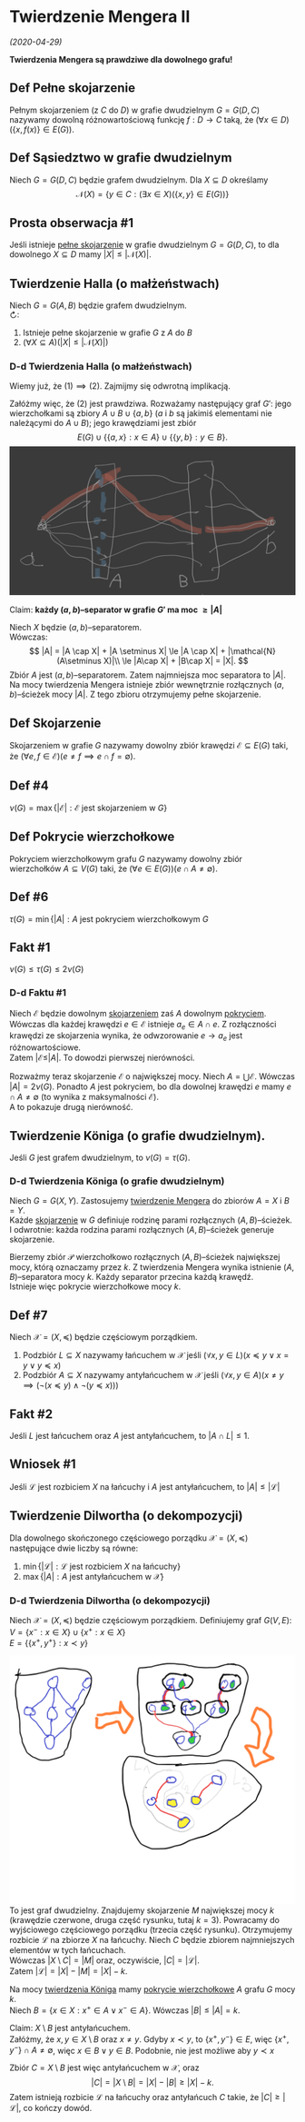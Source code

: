 # Twierdzenie Mengera II
*(2020-04-29)*

**Twierdzenia Mengera są prawdziwe dla dowolnego grafu!**

## $\text {Def}$ Pełne skojarzenie

Pełnym skojarzeniem (z $C$ do $D$) w grafie dwudzielnym $G = G(D,C)$ nazywamy dowolną różnowartościową funkcję $f: D \to C$ taką, że $(\forall x\in D)(\{x, f(x)\} \in E(G))$.

## $\text {Def}$ Sąsiedztwo w grafie dwudzielnym
Niech $G = G(D,C)$ będzie grafem dwudzielnym. Dla $X\subseteq D$ określamy
$$
\mathcal{N}(X) = \{y\in C: (\exists x \in X)(\{x,y\} \in E(G))\}
$$

## Prosta obserwacja #1
Jeśli istnieje [pełne skojarzenie](#text-def-pe%c5%82ne-skojarzenie) w grafie dwudzielnym $G = G(D,C)$, to dla dowolnego $X \subseteq D$ mamy $|X| \le |\mathcal{N}(X)|$.

## $\text {Twierdzenie}$ Halla (o małżeństwach)

Niech $G = G(A,B)$ będzie grafem dwudzielnym.\
$\circlearrowright$:
1. Istnieje pełne skojarzenie w grafie $G$ z $A$ do $B$
2. $(\forall X \subseteq A)(|X| \le |\mathcal{N}(X)|)$

### D-d $\text {Twierdzenia}$ Halla (o małżeństwach)

Wiemy już, że $(1) \implies (2)$. Zajmijmy się odwrotną implikacją.

Załóżmy więc, że $(2)$ jest prawdziwa. Rozważamy następujący graf $G'$: jego wierzchołkami są zbiory $A\cup B\cup \{a,b\}$ ($a$ i $b$ są jakimiś elementami nie należącymi do $A \cup B$); jego krawędziami jest zbiór
$$
E(G) \cup \big\{ \{a,x\}: x\in A \big\} \cup \big\{ \{y,b\}: y \in B \big\}.
$$
![d-d hall](d-d-hall.png)

Claim: **każdy $(a,b)$–separator w grafie $G'$ ma moc $\ge |A|$**

Niech $X$ będzie $(a,b)$–separatorem.\
Wówczas:
$$
|A| = |A \cap X| + |A \setminus X| \le |A \cap X| + |\mathcal{N}(A\setminus X)|\\
\le |A\cap X| + |B\cap X| = |X|.
$$
Zbiór $A$ jest $(a,b)$–separatorem. Zatem najmniejsza moc separatora to $|A|$. Na mocy twierdzenia Mengera istnieje zbiór wewnętrznie rozłącznych $(a,b)$–ścieżek mocy $|A|$. Z tego zbioru otrzymujemy pełne skojarzenie.

## $\text {Def}$ Skojarzenie

Skojarzeniem w grafie $G$ nazywamy dowolny zbiór krawędzi $\mathcal{E}\subseteq E(G)$ taki, że $(\forall e,f \in \mathcal{E})(e\neq f\implies e\cap f =\emptyset)$.

## $\text {Def}$ #4
$\nu(G) = \max\{|\mathcal{E}|: \mathcal{E}\text{ jest skojarzeniem w } G\}$

## $\text {Def}$ Pokrycie wierzchołkowe

Pokryciem wierzchołkowym grafu $G$ nazywamy dowolny zbiór wierzchołków $A\subseteq V(G)$ taki, że $(\forall e\in E(G))(e \cap A\neq\emptyset)$.

## $\text {Def}$ #6
$\tau(G) = \min\{|A|: A\text{ jest pokryciem wierzchołkowym } G$

## $\text {Fakt}$ #1
$\nu(G) \le \tau(G) \le 2\nu(G)$

### D-d $\text {Fakt}$u #1
Niech $\mathcal{E}$ będzie dowolnym [skojarzeniem](#text-def-skojarzenie) zaś $A$ dowolnym [pokryciem](#text-def-pokrycie-wierzcho%c5%82kowe). Wówczas dla każdej krawędzi $e \in \mathcal{E}$ istnieje $a_e \in A\cap e$. Z rozłączności krawędzi ze skojarzenia wynika, że odwzorowanie $e\to a_e$ jest różnowartościowe.\
Zatem $|\mathcal{E} \le |A|$. To dowodzi pierwszej nierówności.

Rozważmy teraz skojarzenie $\mathcal{E}$ o największej mocy. Niech $A = \bigcup\mathcal{E}$. Wówczas $|A| = 2\nu(G)$. Ponadto $A$ jest pokryciem, bo dla dowolnej krawędzi $e$ mamy $e\cap A \neq \emptyset$ (to wynika z maksymalności $\mathcal{E}$).\
A to pokazuje drugą nierówność.

## $\text {Twierdzenie}$ Königa (o grafie dwudzielnym).
Jeśli $G$ jest grafem dwudzielnym, to $\nu(G) = \tau(G)$.

### D-d $\text {Twierdzenia}$ Königa (o grafie dwudzielnym)
Niech $G = G(X,Y)$. Zastosujemy [twierdzenie Mengera](../2020-04-22/twierdzenie-mengera.md#text-twierdzenie-mengera-wersja-wierzcho%c5%82kowa) do zbiorów $A = X$ i $B = Y$.\
Każde [skojarzenie](#text-def-skojarzenie) w $G$ definiuje rodzinę parami rozłącznych $(A,B)$–ścieżek. I odwrotnie: każda rodzina parami rozłącznych $(A,B)$–ścieżek generuje skojarzenie.

Bierzemy zbiór $\mathcal{P}$ wierzchołkowo rozłącznych $(A,B)$–ścieżek największej mocy, którą oznaczamy przez $k$. Z twierdzenia Mengera wynika istnienie $(A,B)$–separatora mocy $k$. Każdy separator przecina każdą krawędź.\
Istnieje więc pokrycie wierzchołkowe mocy $k$.

## $\text {Def}$ #7
Niech $\mathcal{X} = (X,\preceq)$ będzie częściowym porządkiem.
1. Podzbiór $L\subseteq X$ nazywamy łańcuchem w $\mathcal{X}$ jeśli $(\forall x,y \in L)(x\preceq y\lor x=y \lor y\preceq x)$
2. Podzbiór $A\subseteq X$ nazywamy antyłańcuchem w $\mathcal{X}$ jeśli $(\forall x,y \in A)(x\neq y \implies (\neg(x\preceq y)\land \neg(y\preceq x)))$

## $\text {Fakt}$ #2
Jeśli $L$ jest łańcuchem oraz $A$ jest antyłańcuchem, to $|A\cap L| \le 1$.

## Wniosek #1
Jeśli $\mathcal{L}$ jest rozbiciem $X$ na łańcuchy i $A$ jest antyłańcuchem, to $|A| \le |\mathcal{L}|$

## $\text {Twierdzenie}$ Dilwortha (o dekompozycji)

Dla dowolnego skończonego częściowego porządku $\mathcal{X} = (X,\preceq)$ następujące dwie liczby są równe:
1. $\min\{|\mathcal{L}|: \mathcal{L}\text{ jest rozbiciem }X\text{ na łańcuchy}\}$
2. $\max\{|A|: A\text{ jest antyłańcuchem w }\mathcal{X}\}$

### D-d $\text {Twierdzenia}$ Dilwortha (o dekompozycji)
Niech $\mathcal{X} = (X,\preceq)$ będzie częściowym porządkiem. Definiujemy graf $G(V,E)$:\
$V = \{x^-:x\in X\}\cup\{x^+:x\in X\}$\
$E = \big\{\{x^+,y^+\}: x\prec y\big\}$

![d-d dilworth](Dilworth.png)
To jest graf dwudzielny. Znajdujemy skojarzenie $M$ największej mocy $k$ (krawędzie czerwone, druga część rysunku, tutaj $k=3$). Powracamy do wyjściowego częściowego porządku (trzecia część rysunku). Otrzymujemy rozbicie $\mathcal{L}$ na zbiorze $X$ na łańcuchy. Niech $C$ będzie zbiorem najmniejszych elementów w tych łańcuchach.\
Wówczas $|X \setminus C| = |M|$ oraz, oczywiście, $|C| = |\mathcal{L}|$.\
Zatem $|\mathcal{L}| = |X| - |M| = |X| - k$.

Na mocy [twierdzenia Königa](#text-twierdzenie-k%c3%b6niga-o-grafie-dwudzielnym) mamy [pokrycie wierzchołkowe](#text-def-pokrycie-wierzcho%c5%82kowe) $A$ grafu $G$ mocy $k$.\
Niech $B = \{x\in X: x^+\in A\lor x^-\in A\}$. Wówczas $|B| \le |A| = k$.

Claim: $X\setminus B$ jest antyłańcuchem.\
Załóżmy, że $x,y\in X\setminus B$ oraz $x\neq y$. Gdyby $x\prec y$, to $\{x^+,y^-\}\in E$, więc $\{x^+,y^-\}\cap A \neq \emptyset$, więc $x \in B \lor y \in B$. Podobnie, nie jest możliwe aby $y\prec x$

Zbiór $C = X\setminus B$ jest więc antyłańcuchem w $\mathcal{X}$, oraz
$$
|C| = |X\setminus B| = |X| - |B| \ge |X| - k.
$$
Zatem istnieją rozbicie $\mathcal{L}$ na łańcuchy oraz antyłańcuch $C$ takie, że $|C|\ge|\mathcal{L}|$, co kończy dowód.
